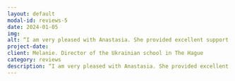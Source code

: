 ```yaml
---
layout: default
modal-id: reviews-5
date: 2024-01-05
img: 
alt: “I am very pleased with Anastasia. She provided excellent support to my team during our professional development day yesterday. Old patterns, expectations, differences, and similarities were all addressed with the perfect tone. I will gladly keep her number, as I greatly valued our collaboration!“
project-date: 
client: Melanie. Director of the Ukrainian school in The Hague
category: reviews
description: “I am very pleased with Anastasia. She provided excellent support to my team during our professional development day yesterday. Old patterns, expectations, differences, and similarities were all addressed with the perfect tone. I will gladly keep her number, as I greatly valued our collaboration!“
---
```


